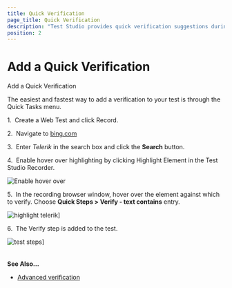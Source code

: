 ```yaml
---
title: Quick Verification
page_title: Quick Verification
description: "Test Studio provides quick verification suggestions during recording. Add verification in Test Studio test with one click."
position: 2
---
```

# Add a Quick Verification #

Add a Quick Verification

The easiest and fastest way to add a verification to your test is through the Quick Tasks menu.

1.&nbsp; Create a Web Test and click Record.

2.&nbsp; Navigate to <a href="http://www.bing.com" target="_blank">bing.com</a>

3.&nbsp; Enter _Telerik_ in the search box and click the __Search__ button.

4.&nbsp; Enable hover over highlighting by clicking Highlight Element in the Test Studio Recorder.

![Enable hover over][1]

5.&nbsp; In the recording browser window, hover over the element against which to verify. Choose **Quick Steps > Verify - text contains** entry.

![highlight telerik][2]]

6.&nbsp; The Verify step is added to the test.

![test steps][3]]
<br />
<br />
<br />
**See Also...**

* <a href="/features/recorder/advanced-recording-tools/element-steps/verifications/advanced-verification" target="_blank">Advanced verification</a>

[1]: /img/features/recorder/advanced-recording-tools/element-steps/verifications/quick-verification/fig1.png
[2]: /img/features/recorder/advanced-recording-tools/element-steps/verifications/quick-verification/fig2.png
[3]: /img/features/recorder/advanced-recording-tools/element-steps/verifications/quick-verification/fig3.png
